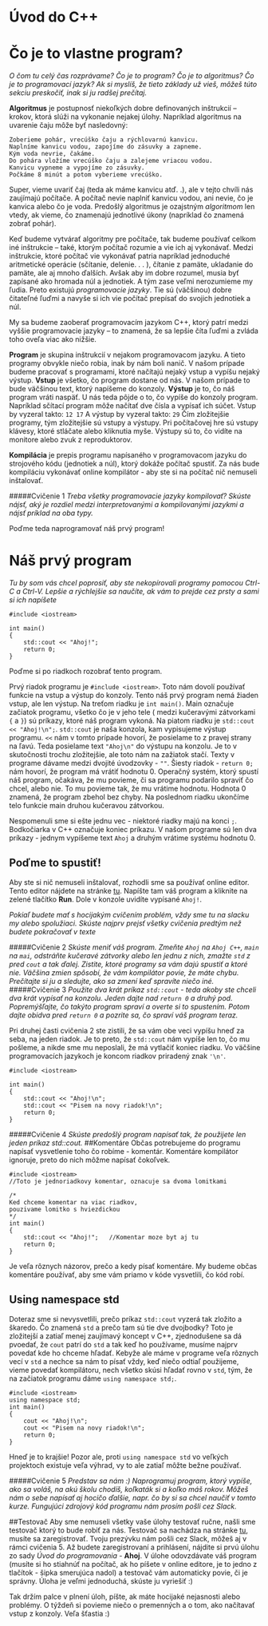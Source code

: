 # Úvod do C++

# Čo je to vlastne program?
*O čom tu celý čas rozprávame? Čo je to program? Čo je to algoritmus? Čo je to programovací jazyk? Ak si
myslíš, že tieto základy už vieš, môžeš túto sekciu preskočiť, inak si ju radšej prečítaj.*

**Algoritmus** je  postupnosť  niekoľkých  dobre  definovaných  inštrukcií  –  krokov,  ktorá  slúži  na  vykonanie nejakej úlohy. Napríklad algoritmus na uvarenie čaju môže byť nasledovný:
```
Zoberieme pohár, vrecúško čaju a rýchlovarnú kanvicu.
Naplníme kanvicu vodou, zapojíme do zásuvky a zapneme. 
Kým voda nevrie, čakáme. 
Do pohára vložíme vrecúško čaju a zalejeme vriacou vodou.
Kanvicu vypneme a vypojíme zo zásuvky.
Počkáme 8 minút a potom vyberieme vrecúško.
```
Super, vieme uvariť čaj (teda ak máme kanvicu atď. .), ale v tejto chvíli nás zaujímajú počítače. A počítač nevie  naplniť  kanvicu  vodou,  ani  nevie,  čo  je  kanvica  alebo  čo  je  voda.  Predošlý  algoritmus  je  ozajstným *algoritmom* len vtedy, ak vieme, čo znamenajú jednotlivé úkony (napríklad čo znamená zobrať pohár).

Keď budeme vytvárať algoritmy pre počítače, tak budeme používať celkom iné inštrukcie – také, ktorým počítač rozumie a vie ich aj vykonávať.
Medzi inštrukcie, ktoré počítač vie vykonávať patria napríklad jednoduché aritmetické operácie (sčítanie, delenie. . . ), čítanie z pamäte, ukladanie do pamäte, ale aj mnoho ďalších.
Avšak aby im dobre rozumel, musia byť zapísané ako hromada núl a jednotiek. A tým zase veľmi nerozumieme my ľudia. Preto existujú *programovacie jazyky*. Tie sú (väčšinou) dobre čitateľné ľuďmi a navyše si ich vie počítač prepísať do svojich jednotiek a núl.

My sa budeme zaoberať programovacím jazykom C++, ktorý patrí medzi vyššie programovacie jazyky – to znamená, že sa lepšie číta ľuďmi a zvláda toho oveľa viac ako nižšie.

**Program** je skupina inštrukcií v nejakom programovacom jazyku. A tieto programy obvykle niečo robia, inak by nám boli nanič.
V  našom  prípade  budeme  pracovať  s  programami,  ktoré  načítajú  nejaký  vstup  a  vypíšu  nejaký  výstup. 
**Vstup** je všetko, čo program dostane od nás. V našom prípade to bude väčšinou text, ktorý napíšeme do konzoly. 
**Výstup** je to, čo náš program vráti naspäť. U nás teda pôjde o to, čo vypíše do konzoly program.
Napríklad sčítací program môže načítať dve čísla a vypísať ich súčet.  Vstup by vyzeral takto:
```12 17```
A výstup by vyzeral takto:
```29```
Čím zložitejšie programy, tým zložitejšie sú vstupy a výstupy. Pri počítačovej hre sú vstupy klávesy, ktoré stláčate alebo kliknutia myše. Výstupy sú to, čo vidíte na monitore alebo zvuk z reproduktorov. 

**Kompilácia** je prepis programu napísaného v programovacom jazyku do strojového kódu (jednotiek a núl), ktorý dokáže počítač spustiť. Za nás bude kompiláciu vykonávať online kompilátor - aby ste si na počítač nič nemuseli inštalovať.

#####Cvičenie 1
*Treba všetky programovacie jazyky kompilovať? Skúste nájsť, aký je rozdiel medzi interpretovanými a kompilovanými jazykmi a nájsť príklad na oba typy.*

Poďme teda naprogramovať náš prvý program!

 
# Náš prvý program
*Tu by som vás chcel poprosiť, aby ste nekopírovali programy pomocou Ctrl-C a Ctrl-V. Lepšie a rýchlejšie sa naučíte, ak vám to prejde cez prsty a sami si ich napíšete*

```
#include <iostream>

int main()
{
	std::cout << "Ahoj!";
	return 0;
}
```

Poďme si po riadkoch rozobrať tento program.

Prvý riadok programu je `#include <iostream>`. Toto nám dovolí používať funkcie na vstup a výstup do konzoly. Tento náš prvý program nemá žiaden vstup, ale len výstup. 
Na treťom riadku je `int main()`. Main označuje začiatok programu, všetko čo je v jeho tele ( medzi kučeravými zátvorkami `{` a `}`) sú príkazy, ktoré náš program vykoná. 
Na piatom riadku je `std::cout << "Ahoj!\n";`. `std::cout` je naša konzola, kam vypisujeme výstup programu. `<<` nám v tomto prípade hovorí, že posielame to z pravej strany na ľavú. Teda posielame text `"Ahoj\n"` do výstupu na konzolu. Je to v skutočnosti trochu zložitejšie, ale toto nám na zažiatok stačí. Texty v programe dávame medzi dvojité úvodzovky - `""`. 
Šiesty riadok - `return 0;` nám hovorí, že program má vrátiť hodnotu 0. Operačný systém, ktorý spustí náš program, očakáva, že mu povieme, či sa programu podarilo spraviť čo chcel, alebo nie. To mu povieme tak, že mu vrátime hodnotu. Hodnota 0 znamená, že program zbehol bez chyby. 
Na poslednom riadku ukončíme telo funkcie main druhou kučeravou zátvorkou.

Nespomenuli sme si ešte jednu vec - niektoré riadky majú na konci `;`. Bodkočiarka v C++ označuje koniec príkazu. V našom programe sú len dva príkazy - jednym vypíšeme text `Ahoj` a druhým vrátime systému hodnotu 0. 

## Poďme to spustiť!
Aby ste si nič nemuseli inštalovať, rozhodli sme sa používať online editor. Tento editor nájdete na stránke [tu](https://www.onlinegdb.com/online_c++_compiler). Napíšte tam váš program a kliknite na zelené tlačítko **Run**. Dole v konzole uvidíte vypísané `Ahoj!`. 

*Pokiaľ budete mať s hocijakým cvičením problém, vždy sme tu na slacku my alebo spolužiaci. Skúste najprv prejsť všetky cvičenia predtým než budete pokračovať v texte*

#####Cvičenie 2
*Skúste meniť váš program. Zmeňte `Ahoj` na `Ahoj C++`, `main` na `mai`, odstráňte kučeravé zátvorky alebo len jednu z nich, zmažte `std` z pred `cout` a tak ďalej. Zistite, ktoré programy sa vám dajú spustiť a ktoré nie. Väčšina zmien spôsobí, že vám kompilátor povie, že máte chybu. Prečítajte si ju a sledujte, ako sa zmení keď spravíte niečo iné.*
#####Cvičenie 3
*Použite dva krát príkaz `std::cout` - teda akoby ste chceli dva krát vypísať na konzolu. Jeden dajte nad  `return 0` a druhý pod. Popremýšľajte, čo takýto program spraví a overte si to spustením. Potom dajte obidva pred `return 0` a pozrite sa, čo spraví váš program teraz.*


Pri druhej časti cvičenia 2 ste zistili, že sa vám obe veci vypíšu hneď za seba, na jeden riadok. Je to preto, že `std::cout` nám vypíše len to, čo mu pošleme, a nikde sme mu neposlali, že má vytlačiť koniec riadku. Vo väčšine programovacích jazykoch je koncom riadkov priradený znak `'\n'`. 
```
#include <iostream>

int main()
{
	std::cout << "Ahoj!\n";
	std::cout << "Pisem na novy riadok!\n";
	return 0;
}
```
#####Cvičenie 4
*Skúste predošlý program napísať tak, že použijete len jeden príkaz std::cout.*
##Komentáre
Občas potrebujeme do programu napísať vysvetlenie toho čo robíme - komentár. Komentáre kompilátor ignoruje, preto do nich môžme napísať čokoľvek. 
```
#include <iostream>
//Toto je jednoriadkovy komentar, oznacuje sa dvoma lomitkami

/*
Ked chceme komentar na viac riadkov,
pouzivame lomitko s hviezdickou
*/
int main()
{
	std::cout << "Ahoj!";	//Komentar moze byt aj tu
	return 0;
}
```
Je veľa rôznych názorov, prečo a kedy písať komentáre. My budeme občas komentáre používať, aby sme vám priamo v kóde vysvetlili, čo kód robí.
## Using namespace std
Doteraz sme si nevysvetlili, prečo príkaz `std::cout` vyzerá tak zložito a škaredo. Čo znamená `std` a prečo tam sú tie dve dvojbodky? Toto je zložitejší a zatiaľ menej zaujímavý koncept v C++, zjednodušene sa dá pvoedať, že `cout` patrí do `std` a tak keď ho používame, musíme najprv povedať kde ho chceme hľadať. Kebyže ale máme v programe veľa rôznych vecí v `std` a nechce sa nám to písať vždy, keď niečo odtiaľ použijeme, vieme povedať kompilátoru, nech všetko skúsi hľadať rovno v `std`, tým, že na začiatok programu dáme `using namespace std;`.
```
#include <iostream>
using namespace std;
int main()
{
	cout << "Ahoj!\n";
	cout << "Pisem na novy riadok!\n";
	return 0;
}
```
Hneď je to krajšie! Pozor ale, proti `using namespace std` vo veľkých projektoch existuje veľa výhrad, vy to ale zatiaľ môžte bežne používať.

#####Cvičenie 5
*Predstav sa nám :) Naprogramuj program, ktorý vypíše, ako sa voláš, na akú školu chodíš, koľkaták si a koľko máš rokov. Môžeš nám o sebe napísať aj hocičo ďalšie, napr. čo by si sa chcel naučiť v tomto kurze. Fungujúci zdrojový kód programu nám prosím pošli cez Slack.*


##Testovač
Aby sme nemuseli všetky vaše úlohy testovať ručne, našli sme testovač ktorý to bude robiť za nás. Testovač sa nachádza na stránke [tu](https://testovac.ksp.sk/wiki/), musíte sa zaregistrovať. Tvoju prezývku nám pošli cez Slack, môžeš aj v rámci cvičenia 5. 
Až budete zaregistrovaní a prihlásení, nájdite si prvú úlohu zo sady *Úvod do programovania* - **Ahoj**. 
V úlohe odovzdávate váš program (musíte si ho stiahnúť na počítač, ak ho píšete v online editore, je to jedno z tlačítok - šipka smerujúca nadol)  a testovač vám automaticky povie, či je správny. Úloha je veľmi jednoduchá, skúste ju vyriešiť :)



Tak držím palce v plnení úloh, píšte, ak máte hocijaké nejasnosti alebo problémy. O týždeň si povieme niečo o premenných a o tom, ako načítavať vstup z konzoly. Veľa šťastia :) 




